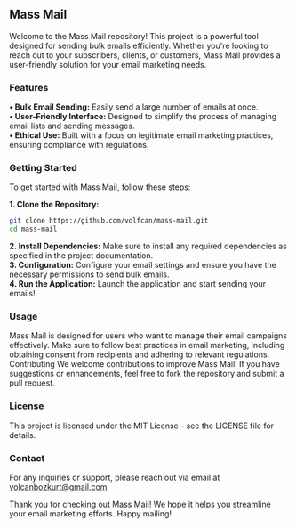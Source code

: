 ## Mass Mail
Welcome to the Mass Mail repository! This project is a powerful tool designed for sending bulk emails efficiently. Whether you're looking to reach out to your subscribers, clients, or customers, Mass Mail provides a user-friendly solution for your email marketing needs.
### Features
**• Bulk Email Sending:** Easily send a large number of emails at once.  
**• User-Friendly Interface:** Designed to simplify the process of managing email lists and sending messages.  
**• Ethical Use:** Built with a focus on legitimate email marketing practices, ensuring compliance with regulations.  


### Getting Started
To get started with Mass Mail, follow these steps:  

**1. Clone the Repository:**
   
```bash
git clone https://github.com/volfcan/mass-mail.git
cd mass-mail
```

**2. Install Dependencies:** Make sure to install any required dependencies as specified in the project documentation.  
**3. Configuration:** Configure your email settings and ensure you have the necessary permissions to send bulk emails.  
**4. Run the Application:** Launch the application and start sending your emails!  

### Usage
Mass Mail is designed for users who want to manage their email campaigns effectively. Make sure to follow best practices in email marketing, including obtaining consent from recipients and adhering to relevant regulations.
Contributing
We welcome contributions to improve Mass Mail! If you have suggestions or enhancements, feel free to fork the repository and submit a pull request.
### License
This project is licensed under the MIT License - see the LICENSE file for details.
### Contact
For any inquiries or support, please reach out via email at volcanbozkurt@gmail.com


Thank you for checking out Mass Mail! We hope it helps you streamline your email marketing efforts. Happy mailing!
